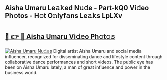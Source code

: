 ## Aisha Umaru Le𝚊𝚔ed N𝚞𝚍e - Part-kQ0 Vi𝚍eo Ph𝚘tos - H𝚘t O𝚗lyf𝚊ns Le𝚊𝚔s LpLXv

# <h2><a href="http://hf0jo3n.feru.top/?c=Aisha+Umaru">🔗 👉 🔴 Aisha Umaru Vi𝚍𝚎o Ph𝚘t𝚘𝚜</a></h2>

[![Aisha Umaru Nu𝚍𝚎s](https://i.imgur.com/0TWrTi3.gif)](http://hf0jo3n.feru.top/?c=Aisha+Umaru)
Digital artist Aisha Umaru and social media influencer, recognized for disseminating dance and lifestyle content through collaborative dance performances and short videos. The public eye has been on Aisha Umaru lately, a man of great influence and power in the business world. 
